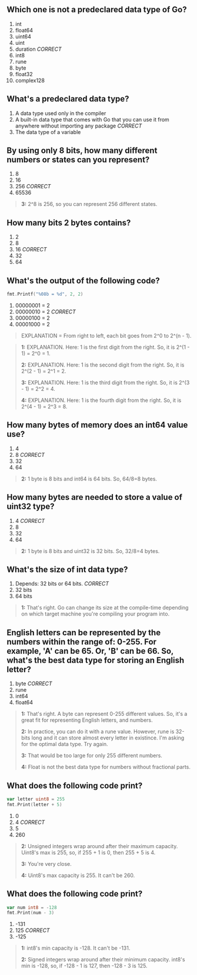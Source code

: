 ## Which one is **not** a predeclared data type of Go?
1. int
2. float64
3. uint64
4. uint
5. duration *CORRECT*
6. int8
7. rune
8. byte
9. float32
10. complex128


## What's a predeclared data type?
1. A data type used only in the compiler
2. A built-in data type that comes with Go that you can use it from anywhere without importing any package *CORRECT*
3. The data type of a variable


## By using only 8 bits, how many different numbers or states can you represent?
1. 8
2. 16
3. 256 *CORRECT*
4. 65536

> **3:** 2^8 is 256, so you can represent 256 different states.
>


## How many bits 2 bytes contains?
1. 2
2. 8
3. 16 *CORRECT*
4. 32
5. 64


## What's the output of the following code?
```go
fmt.Printf("%08b = %d", 2, 2)
```
1. 00000001 = 2
2. 00000010 = 2 *CORRECT*
3. 00000100 = 2
4. 00001000 = 2

> EXPLANATION = From right to left, each bit goes from 2^0 to 2^(n - 1).

> **1:** EXPLANATION. Here: 1 is the first digit from the right. So, it is 2^(1 - 1) = 2^0 = 1.
>
> **2:** EXPLANATION. Here: 1 is the second digit from the right. So, it is 2^(2 - 1) = 2^1 = 2.
>
> **3:** EXPLANATION. Here: 1 is the third digit from the right. So, it is 2^(3 - 1) = 2^2 = 4.
>
> **4:** EXPLANATION. Here: 1 is the fourth digit from the right. So, it is 2^(4 - 1) = 2^3 = 8.
>


## How many bytes of memory does an int64 value use?
1. 4
2. 8 *CORRECT*
3. 32
4. 64

> **2:** 1 byte is 8 bits and int64 is 64 bits. So, 64/8=8 bytes.
>


## How many bytes are needed to store a value of uint32 type?
1. 4 *CORRECT*
2. 8
3. 32
4. 64

> **2:** 1 byte is 8 bits and uint32 is 32 bits. So, 32/8=4 bytes.
>


## What's the size of int data type?
1. Depends: 32 bits or 64 bits. *CORRECT*
2. 32 bits
3. 64 bits

> **1:** That's right. Go can change its size at the compile-time depending on which target machine you're compiling your program into.
>


## English letters can be represented by the numbers within the range of: 0-255. For example, 'A' can be 65. Or, 'B' can be 66. So, what's the best data type for storing an English letter?

1. byte *CORRECT*
2. rune
3. int64
4. float64

> **1:** That's right. A byte can represent 0-255 different values. So, it's a great fit for representing English letters, and numbers.
>
> **2:** In practice, you can do it with a rune value. However, rune is 32-bits long and it can store almost every letter in existince. I'm asking for the optimal data type. Try again.
>
> **3:** That would be too large for only 255 different numbers.
>
> **4:** Float is not the best data type for numbers without fractional parts.
>



## What does the following code print?
```go
var letter uint8 = 255
fmt.Print(letter + 5)
```
1. 0
2. 4 *CORRECT*
3. 5
4. 260

> **2:** Unsigned integers wrap around after their maximum capacity. Uint8's max is 255, so, if 255 + 1 is 0, then 255 + 5 is 4.
>
> **3:** You're very close.
>
> **4:** Uint8's max capacity is 255. It can't be 260.
>


## What does the following code print?
```go
var num int8 = -128
fmt.Print(num - 3)
```
1. -131
2. 125 *CORRECT*
3. -125

> **1:** int8's min capacity is -128. It can't be -131.
>
> **2:** Signed integers wrap around after their minimum capacity. int8's min is -128, so, if -128 - 1 is 127, then -128 - 3 is 125.
>
